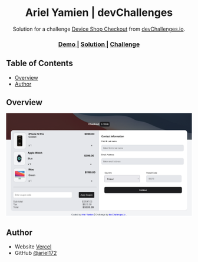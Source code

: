 <!-- Please update value in the {}  -->

<h1 align="center">Ariel Yamien | devChallenges</h1>

<div align="center">
   Solution for a challenge <a href="https://devchallenges.io/challenge/apple-shop-checkout-page-challenge" target="_blank">Device Shop Checkout</a> from <a href="http://devchallenges.io" target="_blank">devChallenges.io</a>.
</div>

<div align="center">
  <h3>
    <a href="https://github.com/ariel172/device-shop-checkout-master}">
      Demo
    </a>
    <span> | </span>
    <a href="https://device-shop-checkout-master-alpha.vercel.app/">
      Solution
    </a>
    <span> | </span>
    <a href="https://devchallenges.io/challenge/apple-shop-checkout-page-challenge">
      Challenge
    </a>
  </h3>
</div>

<!-- TABLE OF CONTENTS -->

## Table of Contents

- [Overview](#overview)
- [Author](#author)
<!-- OVERVIEW -->

## Overview

![screenshot](Screenshot.png)


## Author

- Website [Vercel](https://{https://device-shop-checkout-master-alpha.vercel.app/})
- GitHub [@ariel172](https://{github.com/ariel172})
